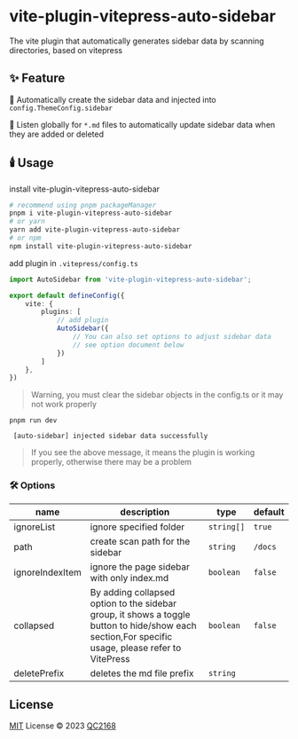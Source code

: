 # vite-plugin-vitepress-auto-sidebar

The vite plugin that automatically generates sidebar data by scanning directories, based on vitepress

## ✨ Feature

🚀 Automatically create the sidebar data and injected into `config.ThemeConfig.sidebar`

🤖 Listen globally for `*.md` files to automatically update sidebar data when they are added or deleted

## 🕯️ Usage

install vite-plugin-vitepress-auto-sidebar

```bash
# recommend using pnpm packageManager
pnpm i vite-plugin-vitepress-auto-sidebar
# or yarn
yarn add vite-plugin-vitepress-auto-sidebar
# or npm
npm install vite-plugin-vitepress-auto-sidebar
```

add plugin in `.vitepress/config.ts`

```typescript
import AutoSidebar from 'vite-plugin-vitepress-auto-sidebar';

export default defineConfig({
    vite: {
        plugins: [
            // add plugin
            AutoSidebar({
                // You can also set options to adjust sidebar data
                // see option document below
            })
        ]
    },
})
```

> Warning, you must clear the sidebar objects in the config.ts or it may not work properly

`pnpm run dev`

```
 [auto-sidebar] injected sidebar data successfully
```

> If you see the above message, it means the plugin is working properly, otherwise there may be a problem

### 🛠️ Options

| name            | description                                                                                                                                       | type       | default |
|-----------------|---------------------------------------------------------------------------------------------------------------------------------------------------|------------|---------|
| ignoreList      | ignore specified folder                                                                                                                           | `string[]` | `true`  |
| path            | create scan path for the sidebar                                                                                                                  | `string`   | `/docs` |
| ignoreIndexItem | ignore the page sidebar with only index.md                                                                                                        | `boolean`  | `false` |
| collapsed       | By adding collapsed option to the sidebar group, it shows a toggle button to hide/show each section,For specific usage, please refer to VitePress | `boolean`  | `false` |
| deletePrefix    | deletes the md file prefix                                                                                                                        | `string`   |         |

## License

[MIT](./LICENSE) License © 2023 [QC2168](https://github.com/QC2168)
